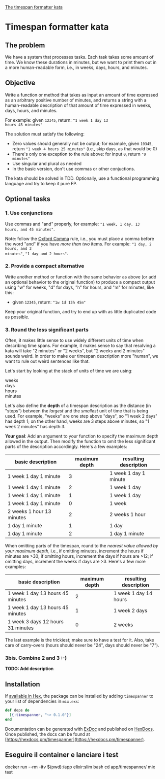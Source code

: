 <a href="https://raw.githubusercontent.com/andreasosioxp/mykatas/master/dateformatter/README.md">The timespan formatter kata</a>

# Timespan formatter kata

## The problem

We have a system that processes tasks. Each task takes some amount of time. We know these durations in minutes, but we want to print them out in a more human-readable form, i.e., in weeks, days, hours, and minutes.

## Objective

Write a function or method that takes as input an amount of time expressed as an arbitrary positive number of minutes, and returns a string with a human-readable description of that amount of time expressed in weeks, days, hours, and minutes.

For example: given <code>12345</code>, return: <code>"1 week 1 day 13 hours 45 minutes"</code>

The solution must satisfy the following:

* Zero values should generally not be output; for example, given <code>10345</code>, return <code>"1 week 4 hours 25 minutes"</code> (i.e., skip days, as that would be 0)
* There's only one exception to the rule above: for input <code>0</code>, return <code>"0 minutes"</code>
* Use singular and plural as needed
* In the basic version, don't use commas or other conjuctions.

The kata should be solved in TDD. Optionally, use a functional programming language and try to keep it pure FP.

## Optional tasks

### 1. Use conjunctions

Use commas and "and" properly, for example: <code>"1 week, 1 day, 13 hours, and 45 minutes"</code>. 

Note: follow the <a href="https://en.wikipedia.org/wiki/Serial_comma">Oxford Comma</a> rule, i.e., you must place a comma before the word "and" if you have *more than two* items. For example: <code>"1 day, 2 hours, and 3 minutes"</code>, <code>"1 day and 2 hours"</code>.

### 2. Provide a compact alternative

Write another method or function with the same behavior as above (or add an optional behavior to the original function) to produce a compact output using "w" for weeks, "d" for days, "h" for hours, and "m" for minutes, like this:

* given <code>12345</code>, return: <code>"1w 1d 13h 45m"</code>

Keep your original function, and try to end up with as little duplicated code as possible.

### 3. Round the less significant parts
Often, it makes little sense to use widely different units of time when describing time spans. For example, it makes sense to say that resolving a kata will take "2 minutes" or "2 weeks", but "2 weeks and 2 minutes" sounds weird. In order to make our timespan description more "human", we want to rule out weird sentences like that.

Let's start by looking at the stack of units of time we are using:

weeks<br>
days<br>
hours<br> 
minutes

Let's also define the **depth** of a timespan description as the distance (in "steps") between the *largest* and 
the *smallest* unit of time that is being used. For example, "weeks" are one step above "days", so "1 week 2 days" has depth 1; on the other hand, weeks are 3 steps above minutes, so "1 week 2 minutes" has depth 3.

**Your goal**: Add an argument to your function to specify the maximum depth allowed in the output. Then modify the function to omit the less significant parts of the description accordingly. Here's a few examples:

basic description | maximum depth | resulting description
------------------|---------------|----------------------
1 week 1 day 1 minute | 3 | 1 week 1 day 1 minute
1 week 1 day 1 minute | 2 | 1 week 1 day
1 week 1 day 1 minute | 1 | 1 week 1 day 
1 week 1 day 1 minute | 0 | 1 week
2 weeks 1 hour 13 minutes | 2 | 2 weeks 1 hour 
1 day 1 minute | 1 | 1 day 
1 day 1 minute | 2 | 1 day 1 minute

When omitting parts of the timespan, round to the *nearest value allowed by your maximum depth*, i.e., if omitting minutes, increment the hours if minutes are >30; if omitting hours, increment the days if hours are >12; if omitting days, increment the weeks if days are >3. Here's a few more examples:

basic description | maximum depth | resulting description
------------------|---------------|----------------------
1 week 1 day 13 hours 45 minutes | 2 | 1 week 1 day 14 hours
1 week 1 day 13 hours 45 minutes | 1 | 1 week 2 days
1 week 3 days 12 hours 31 minutes | 0 | 2 weeks

The last example is the trickiest; make sure to have a test for it. Also, take care of carry-overs (hours should never be "24", days should never be "7").

### 3bis. Combine 2 and 3 :-)

**TODO: Add description**

## Installation

If [available in Hex](https://hex.pm/docs/publish), the package can be installed
by adding `timespanner` to your list of dependencies in `mix.exs`:

```elixir
def deps do
  [{:timespanner, "~> 0.1.0"}]
end
```

Documentation can be generated with [ExDoc](https://github.com/elixir-lang/ex_doc)
and published on [HexDocs](https://hexdocs.pm). Once published, the docs can
be found at [https://hexdocs.pm/timespanner](https://hexdocs.pm/timespanner).

## Eseguire il container e lanciare i test
docker run --rm -itv $(pwd):/app elixir:slim bash
cd app/timespanner/
mix test

